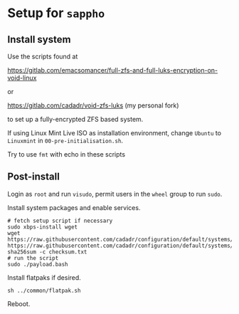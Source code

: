 # Setup for `sappho`

## Install system

Use the scripts found at

<https://gitlab.com/emacsomancer/full-zfs-and-full-luks-encryption-on-void-linux>

or

<https://gitlab.com/cadadr/void-zfs-luks> (my personal fork)

to set up a fully-encrypted ZFS based system.

If using Linux Mint Live ISO as installation environment, change
`Ubuntu` to `Linuxmint` in `00-pre-initialisation.sh`.

Try to use `fmt` with echo in these scripts

## Post-install

Login as `root` and run `visudo`, permit users in the `wheel` group to
run `sudo`.

Install system packages and enable services.

    # fetch setup script if necessary
    sudo xbps-install wget
    wget https://raw.githubusercontent.com/cadadr/configuration/default/systems/sappho/payload.bash https://raw.githubusercontent.com/cadadr/configuration/default/systems/sappho/checksum.txt
    sha256sum -c checksum.txt
    # run the script
    sudo ./payload.bash

Install flatpaks if desired.

    sh ../common/flatpak.sh

Reboot.

